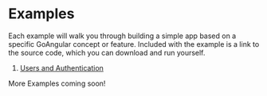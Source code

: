 # Examples

Each example will walk you through building a simple app based on a specific
GoAngular concept or feature. Included with the example is a link to the source
code, which you can download and run yourself.

1. [Users and Authentication](./auth.md)

More Examples coming soon!
